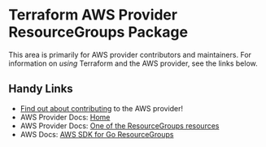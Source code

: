 # Terraform AWS Provider ResourceGroups Package

This area is primarily for AWS provider contributors and maintainers. For information on _using_ Terraform and the AWS provider, see the links below.


## Handy Links

* [Find out about contributing](../../../docs/contributing) to the AWS provider!
* AWS Provider Docs: [Home](https://registry.terraform.io/providers/hashicorp/aws/latest/docs)
* AWS Provider Docs: [One of the ResourceGroups resources](https://registry.terraform.io/providers/hashicorp/aws/latest/docs/resources/resourcegroups_group)
* AWS Docs: [AWS SDK for Go ResourceGroups](https://docs.aws.amazon.com/sdk-for-go/api/service/resourcegroups/)
